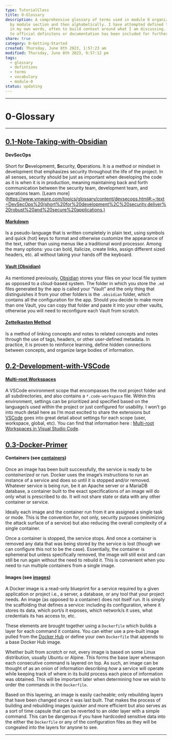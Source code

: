 ```yaml
---  
type: TutorialClass  
title: 0-Glossary  
description: A comprehensive glossary of terms used in module 0 organized first  
  by module section and then alphabetically. I have attempted defined the terms  
  in my own words, often to build context around what I am discussing. So, links  
  to official definitons or documentation has been included for further reading.  
share: true  
category: 0-Getting-Started  
created: Thursday, June 8th 2023, 1:57:23 am  
modified: Thursday, June 8th 2023, 9:57:12 pm  
tags:  
  - glossary  
  - defintions  
  - terms  
  - vocabulary  
  - module-0  
status: updating  
---  
```

  
  
---  
  
# 0-Glossary  
  
---  
  
## [0.1-Note-Taking-with-Obsidian](./0.1-Note-Taking-with-Obsidian.md#)  
  
#### DevSecOps  
  
Short for **D**evelopmemt, **S**ecurity, **O**perations. It is a method or mindset in development that emphasizes security throughout the life of the project. In all senses, security should be just as important when developing the code as it is when it is in production, meaning maintaining back and forth communication between the security team, development team, and operations team. [Learn more](<https://www.vmware.com/topics/glossary/content/devsecops.html#:~:text=DevSecOps%20(short%20for%20development%2C%20security,deliver%20robust%20and%20secure%20applications.)>  
  
#### [Markdown](https://www.markdownguide.org/getting-started/)  
  
Is a pseudo-language that is written completely in plain text, using symbols and quick (hot) keys to format and otherwise customize the appearance of the text, rather than using menus like a traditional word processor. Among the many options: you can bold, italicize, create links, assign different sized headers, etc. all without taking your hands off the keyboard.  
  
#### [Vault (Obsidian)](https://help.obsidian.md/Getting+started/Create+a+vault)  
  
As mentioned previously, [Obsidian](https://obsidian.md/) stores your files on your local file system as opposed to a cloud-based system. The folder in which you store the `.md` files generated by the app is called your “Vault” and the only thing that distinguishes it from your other folders is the `.obsidian` folder, which contains all the configuration for the app. Should you decide to make more than one Vault, you can copy that folder and paste it into your other vaults, otherwise you will need to reconfigure each Vault from scratch.  
  
#### [Zettelkasten Method](https://zettelkasten.de/posts/overview/)  
  
Is a method of linking concepts and notes to related concepts and notes through the use of tags, headers, or other user-defined metadata. In practice, it is proven to reinforce learning, define hidden connections between concepts, and organize large bodies of information.  
  
## [0.2-Development-with-VSCode](./0.2-Development-with-VSCode.md#)  
  
#### [Multi-root Workspaces](https://code.visualstudio.com/docs/editor/multi-root-workspaces)  
  
A VSCode environment scope that encompasses the root project folder and all subdirectories, and also contains a `*.code-workspace` file. Within this environment, settings can be prioritized and specified based on the language/s used within the project or just configured for usability. I won’t go into much detail here as I’m most excited to share the extensions but [VSCode](https://code.visualstudio.com/) goes into great detail about settings for each scope (user, workspace, global, etc). You can find that information here : [Multi-root Workspaces in Visual Studio Code](https://code.visualstudio.com/docs/editor/multi-root-workspaces).  
  
## [0.3-Docker-Primer](./0.3-Docker-Primer.md#)  
  
#### Containers (see [containers](https://docs.docker.com/glossary/))  
  
Once an image has been built successfully, the service is ready to be *containerized* or run. Docker uses the image’s instructions to run an instance of a service and does so until it is stopped and/or removed. Whatever service is being run, be it an Apache server or a MariaDB database, a container built to the exact specifications of an image will do only what is prescribed to do. It will not share state or data with any other container or service.  
  
Ideally each image and the container run from it are assigned a single task or mode. This is the convention for, not only, security purposes (minimizing the attack surface of a service) but also reducing the overall complexity of a single container.  
  
Once a container is stopped, the service stops. And once a container is removed any data that was being stored by the service is lost (though we can configure this not to be the case). Essentially, the container is ephemeral but unless specifically removed, the image will still exist and can still be run again without the need to rebuild it. This is convenient when you need to run multiple containers from a single image.  
  
#### Images (see [images](https://docs.docker.com/glossary/))  
  
A Docker image is a read-only blueprint for a service required by a given application or project i.e., a server, a database, or any tool that your project needs. An image (as opposed to a container) does not itself run. It is simply the scaffolding that defines a service: including its configuration, where it stores its data, which port/s it exposes, which network/s it uses, what credentials its has access to, etc.  
  
These elements are brought together using a `Dockerfile` which builds a layer for each command it contains. You can either use a pre-built image pulled from the [Docker Hub](https://hub.docker.com/) or define your own `Dockerfile` that appends to a base Docker Hub image.  
  
Whether built from *scratch* or not, every image is based on some Linux distribution, usually Ubuntu or Alpine. This forms the base layer whereupon each consecutive command is layered on top. As such, an image can be thought of as an onion of information describing *how* a service will operate while keeping track of where in its build process each piece of information was obtained. This will be important later when determining how we wish to order the commands in the `Dockerfile`.  
  
Based on this layering, an image is easily cacheable; only rebuilding layers that have been changed since it was last built. That makes the process of building and rebuilding images quicker and more efficient but also serves as a sort of time capsule that can be reverted to an older layer with a simple command. This can be dangerous if you have hardcoded sensitive data into the either the `Dockerfile` or any of the configuration files as they will be congealed into the layers for anyone to see.  
  
---  
